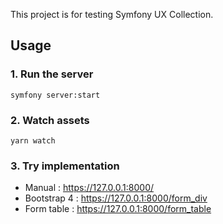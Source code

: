 This project is for testing Symfony UX Collection.

## Usage

### 1. Run the server

    symfony server:start

### 2. Watch assets

    yarn watch

### 3. Try implementation

- Manual : https://127.0.0.1:8000/
- Bootstrap 4 : https://127.0.0.1:8000/form_div
- Form table : https://127.0.0.1:8000/form_table
